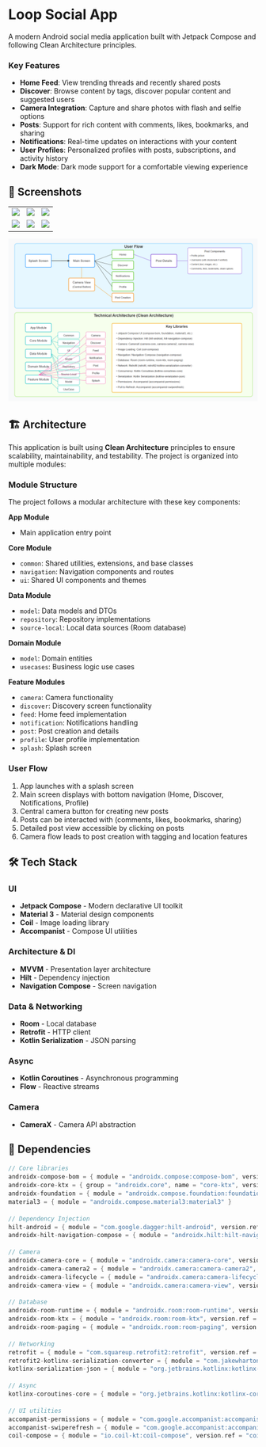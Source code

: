 # Loop Social App

A modern Android social media application built with Jetpack Compose and following Clean Architecture principles.


### Key Features

- **Home Feed**: View trending threads and recently shared posts
- **Discover**: Browse content by tags, discover popular content and suggested users
- **Camera Integration**: Capture and share photos with flash and selfie options
- **Posts**: Support for rich content with comments, likes, bookmarks, and sharing
- **Notifications**: Real-time updates on interactions with your content
- **User Profiles**: Personalized profiles with posts, subscriptions, and activity history
- **Dark Mode**: Dark mode support for a comfortable viewing experience

## 📸 Screenshots

<table>
  <tr>
    <td><img src="./screenshots/1.gif" width="200"/></td>
    <td><img src="./screenshots/2.gif" width="200"/></td>
    <td><img src="./screenshots/3.gif" width="200"/></td>
  </tr>
  <tr>
    <td><img src="./screenshots/4.gif" width="200"/></td>
    <td><img src="./screenshots/5.gif" width="200"/></td>
    <td><img src="./screenshots/6.gif" width="200"/></td>
  </tr>
</table>

<img src="./screenshots/img.png" />

## 🏗️ Architecture

This application is built using **Clean Architecture** principles to ensure scalability, maintainability, and testability. The project is organized into multiple modules:

### Module Structure

The project follows a modular architecture with these key components:

**App Module**
- Main application entry point

**Core Module**
- `common`: Shared utilities, extensions, and base classes
- `navigation`: Navigation components and routes
- `ui`: Shared UI components and themes

**Data Module**
- `model`: Data models and DTOs
- `repository`: Repository implementations
- `source-local`: Local data sources (Room database)

**Domain Module**
- `model`: Domain entities
- `usecases`: Business logic use cases

**Feature Modules**
- `camera`: Camera functionality
- `discover`: Discovery screen functionality
- `feed`: Home feed implementation
- `notification`: Notifications handling
- `post`: Post creation and details
- `profile`: User profile implementation
- `splash`: Splash screen

### User Flow

1. App launches with a splash screen
2. Main screen displays with bottom navigation (Home, Discover, Notifications, Profile)
3. Central camera button for creating new posts
4. Posts can be interacted with (comments, likes, bookmarks, sharing)
5. Detailed post view accessible by clicking on posts
6. Camera flow leads to post creation with tagging and location features

## 🛠️ Tech Stack

### UI
- **Jetpack Compose** - Modern declarative UI toolkit
- **Material 3** - Material design components
- **Coil** - Image loading library
- **Accompanist** - Compose UI utilities

### Architecture & DI
- **MVVM** - Presentation layer architecture
- **Hilt** - Dependency injection
- **Navigation Compose** - Screen navigation

### Data & Networking
- **Room** - Local database
- **Retrofit** - HTTP client
- **Kotlin Serialization** - JSON parsing

### Async
- **Kotlin Coroutines** - Asynchronous programming
- **Flow** - Reactive streams

### Camera
- **CameraX** - Camera API abstraction

## 📝 Dependencies

```kotlin
// Core libraries
androidx-compose-bom = { module = "androidx.compose:compose-bom", version.ref = "composeBom" }
androidx-core-ktx = { group = "androidx.core", name = "core-ktx", version.ref = "coreKtx" }
androidx-foundation = { module = "androidx.compose.foundation:foundation" }
material3 = { module = "androidx.compose.material3:material3" }

// Dependency Injection
hilt-android = { module = "com.google.dagger:hilt-android", version.ref = "hiltAndroid" }
androidx-hilt-navigation-compose = { module = "androidx.hilt:hilt-navigation-compose", version.ref = "hiltNavigationCompose" }

// Camera
androidx-camera-core = { module = "androidx.camera:camera-core", version.ref = "cameraView" }
androidx-camera-camera2 = { module = "androidx.camera:camera-camera2", version.ref = "cameraView" }
androidx-camera-lifecycle = { module = "androidx.camera:camera-lifecycle", version.ref = "cameraView" }
androidx-camera-view = { module = "androidx.camera:camera-view", version.ref = "cameraView" }

// Database
androidx-room-runtime = { module = "androidx.room:room-runtime", version.ref = "roomRuntime" }
androidx-room-ktx = { module = "androidx.room:room-ktx", version.ref = "roomRuntime" }
androidx-room-paging = { module = "androidx.room:room-paging", version.ref = "roomRuntime" }

// Networking
retrofit = { module = "com.squareup.retrofit2:retrofit", version.ref = "retrofit" }
retrofit2-kotlinx-serialization-converter = { module = "com.jakewharton.retrofit:retrofit2-kotlinx-serialization-converter", version.ref = "retrofit2KotlinxSerializationConverter" }
kotlinx-serialization-json = { module = "org.jetbrains.kotlinx:kotlinx-serialization-json", version.ref = "kotlinxSerializationJson" }

// Async
kotlinx-coroutines-core = { module = "org.jetbrains.kotlinx:kotlinx-coroutines-core", version.ref = "kotlinxCoroutinesCore" }

// UI utilities
accompanist-permissions = { module = "com.google.accompanist:accompanist-permissions", version.ref = "accompanistPermissions" }
accompanist-swiperefresh = { module = "com.google.accompanist:accompanist-swiperefresh", version.ref = "accompanistSwiperefresh" }
coil-compose = { module = "io.coil-kt:coil-compose", version.ref = "coilCompose" }